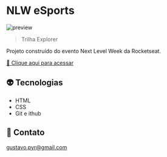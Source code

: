 # NLW eSports

![preview](./github/preview.png)

> Trilha Explorer

Projeto construído do evento Next Level Week da Rocketseat.

[🔗 Clique aqui para acessar](https://liohtaos.github.io/nlw-esports-explorer/)

## 👽 Tecnologias
- HTML
- CSS
- Git e ithub

## 🧡 Contato

gustavo.pyr@gmail.com